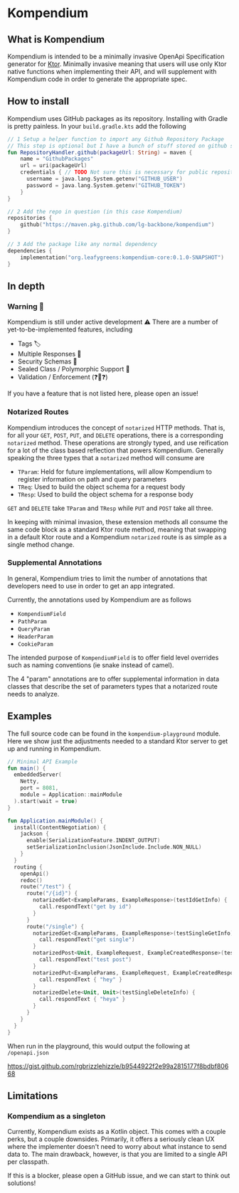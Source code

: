 # Kompendium

## What is Kompendium

Kompendium is intended to be a minimally invasive OpenApi Specification generator for [Ktor](https://ktor.io). 
Minimally invasive meaning that users will use only Ktor native functions when implementing their API, and will 
supplement with Kompendium code in order to generate the appropriate spec. 

## How to install

Kompendium uses GitHub packages as its repository.  Installing with Gradle is pretty painless.  In your `build.gradle.kts`
add the following 

```kotlin
// 1 Setup a helper function to import any Github Repository Package
// This step is optional but I have a bunch of stuff stored on github so I find it useful 😄
fun RepositoryHandler.github(packageUrl: String) = maven { 
    name = "GithubPackages"
    url = uri(packageUrl)
    credentials { // TODO Not sure this is necessary for public repositories?
      username = java.lang.System.getenv("GITHUB_USER")
      password = java.lang.System.getenv("GITHUB_TOKEN")
    } 
}

// 2 Add the repo in question (in this case Kompendium)
repositories {
    github("https://maven.pkg.github.com/lg-backbone/kompendium")
}

// 3 Add the package like any normal dependency
dependencies { 
    implementation("org.leafygreens:kompendium-core:0.1.0-SNAPSHOT")
}

```

## In depth

### Warning 🚨
Kompendium is still under active development ⚠️ There are a number of yet-to-be-implemented features, including 

- Tags 🏷
- Multiple Responses 📜
- Security Schemas 🔏
- Sealed Class / Polymorphic Support 😬  
- Validation / Enforcement (❓👀❓)

If you have a feature that is not listed here, please open an issue!

### Notarized Routes 

Kompendium introduces the concept of `notarized` HTTP methods.  That is, for all your `GET`, `POST`, `PUT`, and `DELETE`
operations, there is a corresponding `notarized` method.  These operations are strongly typed, and use reification for 
a lot of the class based reflection that powers Kompendium.  Generally speaking the three types that a `notarized` method
will consume are

- `TParam`: Held for future implementations, will allow Kompendium to register information on path and query parameters
- `TReq`: Used to build the object schema for a request body
- `TResp`: Used to build the object schema for a response body

`GET` and `DELETE` take `TParam` and `TResp` while `PUT` and `POST` take all three.

In keeping with minimal invasion, these extension methods all consume the same code block as a standard Ktor route method,
meaning that swapping in a default Ktor route and a Kompendium `notarized` route is as simple as a single method change.

### Supplemental Annotations

In general, Kompendium tries to limit the number of annotations that developers need to use in order to get an app 
integrated.   

Currently, the annotations used by Kompendium are as follows 

- `KompendiumField`
- `PathParam`
- `QueryParam`
- `HeaderParam`
- `CookieParam`

The intended purpose of `KompendiumField` is to offer field level overrides such as naming conventions (ie snake instead of camel).

The 4 "param" annotations are to offer supplemental information in data classes that describe the set of parameters types 
that a notarized route needs to analyze.

## Examples

The full source code can be found in the `kompendium-playground` module.  Here we show just the adjustments 
needed to a standard Ktor server to get up and running in Kompendium.  

```kotlin
// Minimal API Example
fun main() {
  embeddedServer(
    Netty,
    port = 8081,
    module = Application::mainModule
  ).start(wait = true)
}

fun Application.mainModule() {
  install(ContentNegotiation) {
    jackson {
      enable(SerializationFeature.INDENT_OUTPUT)
      setSerializationInclusion(JsonInclude.Include.NON_NULL)
    }
  }
  routing {
    openApi()
    redoc()
    route("/test") {
      route("/{id}") {
        notarizedGet<ExampleParams, ExampleResponse>(testIdGetInfo) {
          call.respondText("get by id")
        }
      }
      route("/single") {
        notarizedGet<ExampleParams, ExampleResponse>(testSingleGetInfo) {
          call.respondText("get single")
        }
        notarizedPost<Unit, ExampleRequest, ExampleCreatedResponse>(testSinglePostInfo) {
          call.respondText("test post")
        }
        notarizedPut<ExampleParams, ExampleRequest, ExampleCreatedResponse>(testSinglePutInfo) {
          call.respondText { "hey" }
        }
        notarizedDelete<Unit, Unit>(testSingleDeleteInfo) {
          call.respondText { "heya" }
        }
      }
    }
  }
}
```

When run in the playground, this would output the following at `/openapi.json` 

https://gist.github.com/rgbrizzlehizzle/b9544922f2e99a2815177f8bdbf80668

## Limitations

### Kompendium as a singleton

Currently, Kompendium exists as a Kotlin object.  This comes with a couple perks, but a couple downsides.  Primarily,
it offers a seriously clean UX where the implementer doesn't need to worry about what instance to send data to. The main
drawback, however, is that you are limited to a single API per classpath.  

If this is a blocker, please open a GitHub issue, and we can start to think out solutions! 
